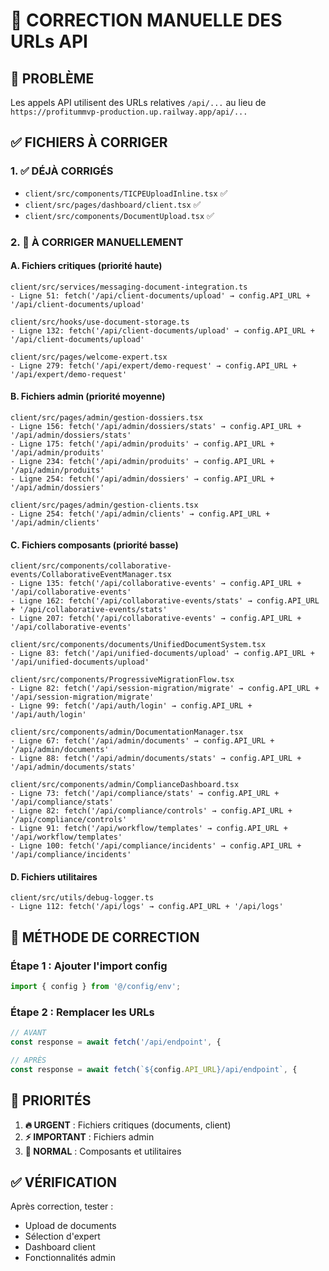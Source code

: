 # 🔧 CORRECTION MANUELLE DES URLs API

## 🎯 **PROBLÈME**
Les appels API utilisent des URLs relatives `/api/...` au lieu de `https://profitummvp-production.up.railway.app/api/...`

## ✅ **FICHIERS À CORRIGER**

### 1. ✅ **DÉJÀ CORRIGÉS**
- `client/src/components/TICPEUploadInline.tsx` ✅
- `client/src/pages/dashboard/client.tsx` ✅
- `client/src/components/DocumentUpload.tsx` ✅

### 2. 🔧 **À CORRIGER MANUELLEMENT**

#### **A. Fichiers critiques (priorité haute)**
```
client/src/services/messaging-document-integration.ts
- Ligne 51: fetch('/api/client-documents/upload' → config.API_URL + '/api/client-documents/upload'

client/src/hooks/use-document-storage.ts  
- Ligne 132: fetch('/api/client-documents/upload' → config.API_URL + '/api/client-documents/upload'

client/src/pages/welcome-expert.tsx
- Ligne 279: fetch('/api/expert/demo-request' → config.API_URL + '/api/expert/demo-request'
```

#### **B. Fichiers admin (priorité moyenne)**
```
client/src/pages/admin/gestion-dossiers.tsx
- Ligne 156: fetch('/api/admin/dossiers/stats' → config.API_URL + '/api/admin/dossiers/stats'
- Ligne 175: fetch('/api/admin/produits' → config.API_URL + '/api/admin/produits'
- Ligne 234: fetch('/api/admin/produits' → config.API_URL + '/api/admin/produits'
- Ligne 254: fetch('/api/admin/dossiers' → config.API_URL + '/api/admin/dossiers'

client/src/pages/admin/gestion-clients.tsx
- Ligne 254: fetch('/api/admin/clients' → config.API_URL + '/api/admin/clients'
```

#### **C. Fichiers composants (priorité basse)**
```
client/src/components/collaborative-events/CollaborativeEventManager.tsx
- Ligne 135: fetch('/api/collaborative-events' → config.API_URL + '/api/collaborative-events'
- Ligne 162: fetch('/api/collaborative-events/stats' → config.API_URL + '/api/collaborative-events/stats'
- Ligne 207: fetch('/api/collaborative-events' → config.API_URL + '/api/collaborative-events'

client/src/components/documents/UnifiedDocumentSystem.tsx
- Ligne 83: fetch('/api/unified-documents/upload' → config.API_URL + '/api/unified-documents/upload'

client/src/components/ProgressiveMigrationFlow.tsx
- Ligne 82: fetch('/api/session-migration/migrate' → config.API_URL + '/api/session-migration/migrate'
- Ligne 99: fetch('/api/auth/login' → config.API_URL + '/api/auth/login'

client/src/components/admin/DocumentationManager.tsx
- Ligne 67: fetch('/api/admin/documents' → config.API_URL + '/api/admin/documents'
- Ligne 88: fetch('/api/admin/documents/stats' → config.API_URL + '/api/admin/documents/stats'

client/src/components/admin/ComplianceDashboard.tsx
- Ligne 73: fetch('/api/compliance/stats' → config.API_URL + '/api/compliance/stats'
- Ligne 82: fetch('/api/compliance/controls' → config.API_URL + '/api/compliance/controls'
- Ligne 91: fetch('/api/workflow/templates' → config.API_URL + '/api/workflow/templates'
- Ligne 100: fetch('/api/compliance/incidents' → config.API_URL + '/api/compliance/incidents'
```

#### **D. Fichiers utilitaires**
```
client/src/utils/debug-logger.ts
- Ligne 112: fetch('/api/logs' → config.API_URL + '/api/logs'
```

## 🔧 **MÉTHODE DE CORRECTION**

### **Étape 1 : Ajouter l'import config**
```typescript
import { config } from '@/config/env';
```

### **Étape 2 : Remplacer les URLs**
```typescript
// AVANT
const response = await fetch('/api/endpoint', {

// APRÈS  
const response = await fetch(`${config.API_URL}/api/endpoint`, {
```

## 🎯 **PRIORITÉS**

1. **🔥 URGENT** : Fichiers critiques (documents, client)
2. **⚡ IMPORTANT** : Fichiers admin
3. **📝 NORMAL** : Composants et utilitaires

## ✅ **VÉRIFICATION**

Après correction, tester :
- Upload de documents
- Sélection d'expert
- Dashboard client
- Fonctionnalités admin
